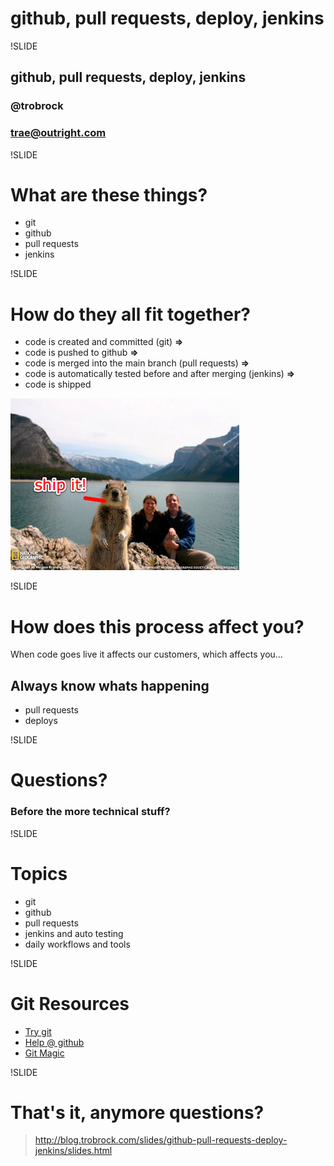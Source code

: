 # github, pull requests, deploy, jenkins

!SLIDE

## github, pull requests, deploy, jenkins

### @trobrock
### trae@outright.com

!SLIDE

# What are these things?

* git
* github
* pull requests
* jenkins

!SLIDE

# How do they all fit together?

* code is created and committed (git) **=>**
* code is pushed to github **=>**
* code is merged into the main branch (pull requests) **=>**
* code is automatically tested before and after merging (jenkins) **=>**
* code is shipped

![Ship It](images/ship_it.png)

!SLIDE

# How does this process affect you?

When code goes live it affects our customers, which affects you...

## Always know whats happening

* pull requests
* deploys

!SLIDE

# Questions?
### Before the more technical stuff?

!SLIDE

# Topics

* git
* github
* pull requests
* jenkins and auto testing
* daily workflows and tools

!SLIDE

# Git Resources

* [Try git](http://try.github.com)
* [Help @ github](http://help.github.com)
* [Git Magic](http://www-cs-students.stanford.edu/~blynn/gitmagic/)

!SLIDE

# That's it, anymore questions?

> http://blog.trobrock.com/slides/github-pull-requests-deploy-jenkins/slides.html
